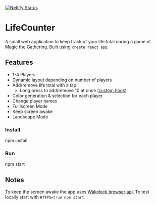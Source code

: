 [![Netlify Status](https://api.netlify.com/api/v1/badges/85e84907-4ed1-4bbc-9959-0d495e3f0b96/deploy-status)](https://app.netlify.com/sites/mtglifecounter/deploys)

# LifeCounter

A small web application to keep track of your life total during a game of [Magic the Gathering](https://en.wikipedia.org/wiki/Magic:_The_Gathering). Built using `create react app`.

## Features
- 1-4 Players
- Dynamic layout depending on number of players
- Add/remove life total with a tap
  - Long press to add/remove 10 at once ([custom hook](./src/hooks/use-long-press.js))
- Color generation & selection for each player
- Change player names
- Fulllscreen Mode
- Keep screen awake
- Landscape Mode

### Install
npm install

### Run
npm start

## Notes
To keep the screen awake the app uses [Wakelock browser api](https://web.dev/wake-lock/). To test locally start with `HTTPS=true npm start`.
